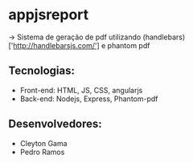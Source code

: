 # appjsreport

-> Sistema de geração de pdf utilizando (handlebars)['http://handlebarsjs.com/'] e phantom pdf

## Tecnologias:
* Front-end: HTML, JS, CSS, angularjs
* Back-end: Nodejs, Express, Phantom-pdf

## Desenvolvedores:
* Cleyton Gama
* Pedro Ramos

